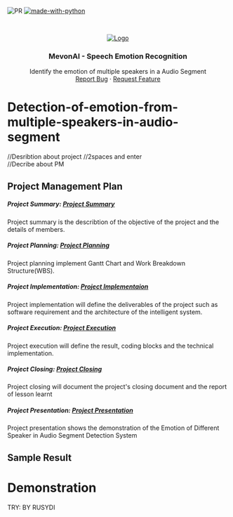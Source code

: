 ![PR](https://camo.githubusercontent.com/f96261621753dacf526590825b84f87ccb1db0e6/68747470733a2f2f696d672e736869656c64732e696f2f62616467652f5052732d77656c636f6d652d627269676874677265656e2e7376673f7374796c653d666c6174)
[![made-with-python](https://img.shields.io/badge/Made%20with-Python-1f425f.svg)](https://www.python.org/)

<!-- PROJECT LOGO -->
<br />
<p align="center">
  <a href="#">
    <img src="https://i.imgur.com/f1TqviT.jpeg" alt="Logo">
  </a>

  <h3 align="center">MevonAI - Speech Emotion Recognition</h3>

  <p align="center">
    Identify the emotion of multiple speakers in a Audio Segment 
    <br />
    <a href="https://github.com/SuyashMore/MevonAI-Speech-Emotion-Recognition/issues">Report Bug</a>
    ·
    <a href="https://github.com/SuyashMore/MevonAI-Speech-Emotion-Recognition/issues">Request Feature</a>
  </p>
</p>

# Detection-of-emotion-from-multiple-speakers-in-audio-segment

//Desribtion about project  //2spaces and enter  
//Decribe about PM


 ## Project Management Plan
 ##### Project Summary: [Project Summary](PMP-PLAN/A-PROJECT_SUMMARY.md)
 Project summary is the describtion of the objective of the project and the details of members.  
   
 ##### Project Planning: [Project Planning](PMP-PLAN/B-PROJECT_PLANNING.md)
 Project planning implement Gantt Chart and Work Breakdown Structure(WBS).  
   
 ##### Project Implementation: [Project Implementaion](PMP-PLAN/C-PROJECT_IMPLEMENTATION.md)       
 Project implementation will define the deliverables of the project such as software requirement and the architecture of the intelligent system.  
     
 ##### Project Execution: [Project Execution](PMP-PLAN/D-PROJECT_EXECUTION.md)  
 Project execution will define the result, coding blocks and the technical implementation.  
       
 ##### Project Closing: [Project Closing](PMP-PLAN/E-PROJECT_CLOSING.md)  
 Project closing will document the project's closing document and the report of lesson learnt  
         
 ##### Project Presentation: [Project Presentation](PMP-PLAN/F-PROJECT_PRESENTATION.md)  
 Project presentation shows the demonstration of the Emotion of Different Speaker in Audio Segment Detection System  
 
 ## Sample Result


 # Demonstration
     
 TRY: BY RUSYDI
 
